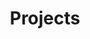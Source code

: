 ---
title: "Projects"
summary: "Real-world examples of PlaceOS in action — case studies, implementations, and results."
---